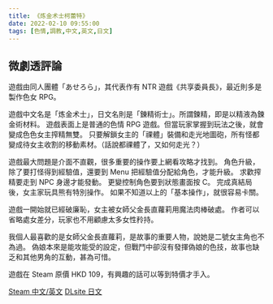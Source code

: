 ```yaml
---
title: 《炼金术士柯蕾特》
date: 2022-02-10 09:55:00
tags: [色情,調教,中文,英文,日文]
---
```

## 微劇透評論

遊戲由同人團體「あせろら」，其代表作有 NTR 遊戲《共享委員長》，最近則多是製作色女 RPG。

遊戲中文名是「炼金术士」，日文名則是「錬精術士」。所謂鍊精，即是以精液為鍊金術材料。
遊戲表面上是普通的色情 RPG 遊戲。但當玩家掌握到玩法之後，就會變成色色女主搾精無雙。
只要解鎖女主的「祼體」裝備和走光地圖砲，所有怪都變成待女主收割的移動素材。（話說都祼體了，又如何走光？）

遊戲最大問題是介面不直觀，很多重要的操作要上網看攻略才找到。
角色升級，除了要打怪得到經驗值，還要到 Menu 把經驗值分配給角色，才能升級。
求歡搾精要走到 NPC 身邊才能發動。
更變控制角色要到狀態畫面按 C。
完成真結局後，女主家玩具熊有特別操作。
如果不知道以上的「基本操作」，就很容易卡關。

遊戲一開始就已經破廉恥，女主被女師父金長直蘿莉用魔法肉棒破處。
作者可以省略處女差分，玩家也不用顧慮太多女性矝持。

我個人最喜歡的是女師父金長直蘿莉，是故事的重要人物，說她是二號女主角也不為過。
偽娘本來是能攻能受的設定，但戰鬥中卻沒有發揮偽娘的色技，故事也缺乏和其他男角的互動，甚為可惜。

遊戲在 Steam 原價 HKD 109，有興趣的話可以等到特價才手入。

[Steam 中文/英文](https://store.steampowered.com/app/1135830/_/)
[DLsite 日文](https://www.dlsite.com/maniax/work/=/product_id/RJ249908.html)
